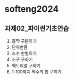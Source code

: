 # softeng2024

## 과제02_파이썬기초연습
  1. 홀짝 구분하기
  2. 단위변환
  3. 소수 판별하기
  4. 소구 구하기
  5. 팩토리얼 구하기
  6. 1-100까지 짝수의 합 구하기


